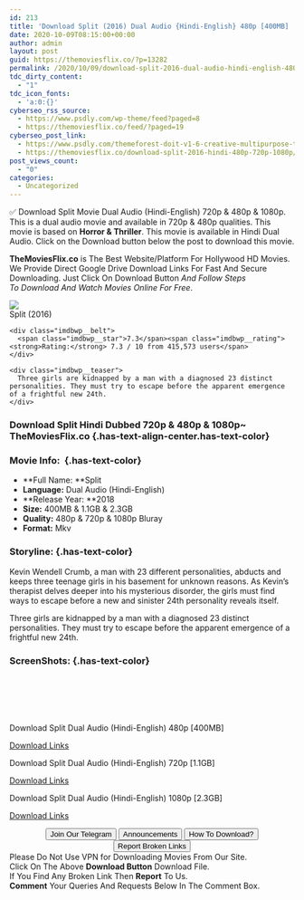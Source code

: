 ```yaml
---
id: 213
title: 'Download Split (2016) Dual Audio {Hindi-English} 480p [400MB] || 720p [1.1GB] || 1080p [2.3GB]'
date: 2020-10-09T08:15:00+00:00
author: admin
layout: post
guid: https://themoviesflix.co/?p=13282
permalink: /2020/10/09/download-split-2016-dual-audio-hindi-english-480p-400mb-720p-1-1gb-1080p-2-3gb/
tdc_dirty_content:
  - "1"
tdc_icon_fonts:
  - 'a:0:{}'
cyberseo_rss_source:
  - https://www.psdly.com/wp-theme/feed?paged=8
  - https://themoviesflix.co/feed/?paged=19
cyberseo_post_link:
  - https://www.psdly.com/themeforest-doit-v1-6-creative-multipurpose-theme-8173631
  - https://themoviesflix.co/download-split-2016-hindi-480p-720p-1080p/
post_views_count:
  - "0"
categories:
  - Uncategorized
---
```

✅&nbsp;Download&nbsp;Split&nbsp;Movie&nbsp;Dual Audio&nbsp;(Hindi-English)&nbsp;720p&nbsp;&&nbsp;480p&nbsp;& 1080p. This is&nbsp;a&nbsp;dual audio&nbsp;movie and available in&nbsp;720p&nbsp;&&nbsp;480p&nbsp;qualities. This movie is based on&nbsp;**Horror & Thriller**. This movie is available in Hindi Dual Audio. Click on the Download button below the post to download this movie.

**TheMoviesFlix.co**&nbsp;is The Best Website/Platform For Hollywood HD Movies. We Provide Direct Google Drive Download Links For Fast And Secure Downloading. Just Click On Download Button&nbsp;_And Follow Steps To&nbsp;Download And Watch Movies Online For Free_.

<div class="imdbwp imdbwp--movie dark">
  <div class="imdbwp__thumb">
    <a class="imdbwp__link" target="_blank" title="Split" href="https://www.imdb.com/title/tt4972582/" rel="nofollow noopener noreferrer"><img class="imdbwp__img" src="https://m.media-amazon.com/images/M/MV5BZTJiNGM2NjItNDRiYy00ZjY0LTgwNTItZDBmZGRlODQ4YThkL2ltYWdlXkEyXkFqcGdeQXVyMjY5ODI4NDk@._V1_SX300.jpg" /></a>
  </div>
  
  <div class="imdbwp__content">
    <div class="imdbwp__header">
      <span class="imdbwp__title">Split</span> (2016)
    </div>
    
    <div class="imdbwp__belt">
      <span class="imdbwp__star">7.3</span><span class="imdbwp__rating"><strong>Rating:</strong> 7.3 / 10 from 415,573 users</span>
    </div>
    
    <div class="imdbwp__teaser">
      Three girls are kidnapped by a man with a diagnosed 23 distinct personalities. They must try to escape before the apparent emergence of a frightful new 24th.
    </div>
  </div>
</div>

### Download Split Hindi Dubbed 720p & 480p & 1080p~ TheMoviesFlix.c**o** {.has-text-align-center.has-text-color}

### Movie Info:&nbsp; {.has-text-color}

  * **Full Name:&nbsp;**Split
  * **Language:**&nbsp;Dual Audio (Hindi-English)
  * **Release Year:&nbsp;**2018
  * **Size:**&nbsp;400MB & 1.1GB & 2.3GB
  * **Quality:**&nbsp;480p & 720p & 1080p Bluray
  * **Format:**&nbsp;Mkv

### Storyline: {.has-text-color}

Kevin Wendell Crumb, a man with 23 different personalities, abducts and keeps three teenage girls in his basement for unknown reasons. As Kevin’s therapist delves deeper into his mysterious disorder, the girls must find ways to escape before a new and sinister 24th personality reveals itself.

Three girls are kidnapped by a man with a diagnosed 23 distinct personalities. They must try to escape before the apparent emergence of a frightful new 24th.

### ScreenShots: {.has-text-color}

<div class="wp-block-image">
  <figure class="aligncenter"><img src="https://i.imgur.com/Ttfvu5v.jpg" alt /></figure>
</div>

<div class="wp-block-image">
  <figure class="aligncenter"><img src="https://i.imgur.com/jJFqYvL.jpg" alt /></figure>
</div>

<div class="wp-block-image">
  <figure class="aligncenter"><img src="https://i.imgur.com/DlGToXV.jpg" alt /></figure>
</div>

<div class="wp-block-image">
  <figure class="aligncenter"><img src="https://i.imgur.com/uDSUZ7v.jpg" alt /></figure>
</div>

<div class="wp-block-image">
  <figure class="aligncenter"><img src="https://i.imgur.com/wFaj27e.jpg" alt /></figure>
</div>

<div class="wp-block-image">
  <figure class="aligncenter"><img src="https://i.imgur.com/ZWfgCSG.jpg" alt /></figure>
</div>

<p class="has-text-align-center has-text-color has-medium-font-size">
  Download Split Dual Audio (Hindi-English) 480p [400MB]
</p>

<span class="mb-center maxbutton-3-center"><span class="maxbutton-3-container mb-container"><a class="maxbutton-3 maxbutton maxbutton-post-button" target="_blank" rel="nofollow noopener noreferrer" href="https://coinquint.com/a12832/"><span class="mb-text">Download Links</span></a></span></span>

<p class="has-text-align-center has-text-color has-medium-font-size">
  Download Split Dual Audio (Hindi-English) 720p [1.1GB]
</p>

<span class="mb-center maxbutton-3-center"><span class="maxbutton-3-container mb-container"><a class="maxbutton-3 maxbutton maxbutton-post-button" target="_blank" rel="nofollow noopener noreferrer" href="https://coinquint.com/a12834/"><span class="mb-text">Download Links</span></a></span></span>

<p class="has-text-align-center has-text-color has-medium-font-size">
  Download Split Dual Audio (Hindi-English) 1080p [2.3GB]
</p>

<span class="mb-center maxbutton-3-center"><span class="maxbutton-3-container mb-container"><a class="maxbutton-3 maxbutton maxbutton-post-button" target="_blank" rel="nofollow noopener noreferrer" href="https://coinquint.com/a12836/"><span class="mb-text">Download Links</span></a></span></span>

<center>
</center>

<center>
  <a href="https://t.me/themoviesflixcom" target="_blank" data-wpel-link="external" rel="nofollow external noopener noreferrer"><button class="button button5">Join Our Telegram</button></a> <a href="https://themoviesflix.co/download-split-2016-hindi-480p-720p-1080p/#" target="_blank" data-wpel-link="external" rel="nofollow external noopener noreferrer"><button class="button button5">Announcements</button></a> <a href="https://themoviesflix.com/how-to-download/" target="_blank" data-wpel-link="external" rel="nofollow external noopener noreferrer"><button class="button button5">How To Download?</button></a> <a href="https://themoviesflix.co/download-split-2016-hindi-480p-720p-1080p/#" target="_blank" data-wpel-link="external" rel="nofollow external noopener noreferrer"><button class="button button5">Report Broken Links</button></a>
</center>

<div class="alert alert-danger">
  Please Do Not Use VPN for Downloading Movies From Our Site.
</div>

<div class="alert alert-success">
  Click On The Above <strong>Download Button</strong> Download File.
</div>

<div class="alert alert-warning">
  If You Find Any Broken Link Then <strong>Report</strong> To Us.
</div>

<div class="alert alert-info">
  <strong>Comment</strong> Your Queries And Requests Below In The Comment Box.
</div>